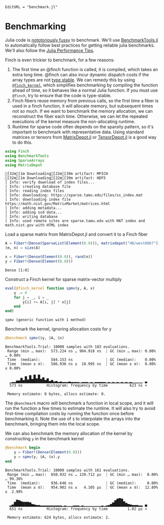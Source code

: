 ```@meta
EditURL = "benchmark.jl"
```

# Benchmarking

Julia code is [nototoriously
fussy](https://github.com/JuliaCI/BenchmarkTools.jl#why-does-this-package-exist)
to benchmark.
We'll use [BenchmarkTools.jl](https://github.com/JuliaCI/BenchmarkTools.jl)
to automatically follow best practices for getting reliable julia benchmarks. We'll also
follow the [Julia Performance Tips](https://docs.julialang.org/en/v1/manual/performance-tips/).

Finch is even trickier to benchmark, for a few reasons:
1. The first time an @finch function is called, it is compiled, which takes an
   extra long time. @finch can also incur dynamic dispatch costs if the array
   types are not [type
   stable](https://docs.julialang.org/en/v1/manual/faq/#man-type-stability). We
   can remedy this by using [`@finch_kernel`](@ref), which simplifies
   benchmarking by compiling the function ahead of time, so it behaves like a
   normal Julia function. If you must use `@finch`, try to ensure that the code
   is type-stable.
2. Finch fibers reuse memory from previous calls, so the first time a fiber is
   used in a finch function, it will allocate memory, but subsequent times not so
   much. If we want to benchmark the memory allocation, we can reconstruct the
   fiber each time. Otherwise, we can let the repeated executions of the kernel
   measure the non-allocating runtime.
3. Runtime for sparse code often depends on the sparsity pattern, so it's
   important to benchmark with representative data. Using standard matrices or tensors from
   [MatrixDepot.jl](https://github.com/JuliaLinearAlgebra/MatrixDepot.jl) or
   [TensorDepot.jl](https://github.com/willow-ahrens/TensorDepot.jl) is a good
   way to do this.

````julia
using Finch
using BenchmarkTools
using SparseArrays
using MatrixDepot
````

````
[32m[1m Downloading[22m[39m artifact: MPICH
[32m[1m Downloading[22m[39m artifact: HDF5
[ Info: verify download of index files...
[ Info: creating database file
[ Info: reading index files
[ Info: downloading: https://sparse.tamu.edu/files/ss_index.mat
[ Info: downloading index file https://math.nist.gov/MatrixMarket/matrices.html
[ Info: adding metadata...
[ Info: adding svd data...
[ Info: writing database
[ Info: used remote sites are sparse.tamu.edu with MAT index and math.nist.gov with HTML index

````

Load a sparse matrix from MatrixDepot.jl and convert it to a Finch fiber

````julia
A = Fiber!(Dense(SparseList(Element(0.0))), matrixdepot("HB/west0067"))
(m, n) = size(A)

x = Fiber!(Dense(Element(0.0)), rand(n))
y = Fiber!(Dense(Element(0.0)))
````

````
Dense [1:0]
````

Construct a Finch kernel for sparse matrix-vector multiply

````julia
eval(@finch_kernel function spmv(y, A, x)
    y .= 0
    for j = _, i = _
        y[i] += A[i, j] * x[j]
    end
end)
````

````
spmv (generic function with 1 method)
````

Benchmark the kernel, ignoring allocation costs for y

````julia
@benchmark spmv($y, $A, $x)
````

````
BenchmarkTools.Trial: 10000 samples with 183 evaluations.
 Range (min … max):  573.224 ns … 904.918 ns  ┊ GC (min … max): 0.00% … 0.00%
 Time  (median):     584.153 ns               ┊ GC (median):    0.00%
 Time  (mean ± σ):   586.936 ns ±  10.995 ns  ┊ GC (mean ± σ):  0.00% ± 0.00%

       ▂ ▅ ▇ █▁█ ▃ ▁                                             
  ▁▂▂▅▅█▆█▇███████▆█▄▆▃▄▂▃▂▂▂▃▂▂▂▂▁▂▂▂▁▂▁▂▂▂▂▂▁▂▁▂▁▂▁▂▁▂▁▂▁▁▁▁▁ ▃
  573 ns           Histogram: frequency by time          623 ns <

 Memory estimate: 0 bytes, allocs estimate: 0.
````

The `@benchmark` macro will benchmark a function in local scope, and it will run
the function a few times to estimate the runtime. It will also try to avoid
first-time compilation costs by running the function once before benchmarking
it. Note the use of `$` to interpolate the arrays into the benchmark, bringing
them into the local scope.

We can also benchmark the memory allocation of the kernel by constructing `y` in the
benchmark kernel

````julia
@benchmark begin
    y = Fiber!(Dense(Element(0.0)))
    y = spmv(y, $A, $x).y
end
````

````
BenchmarkTools.Trial: 10000 samples with 161 evaluations.
 Range (min … max):  650.932 ns … 139.712 μs  ┊ GC (min … max):  0.00% … 99.36%
 Time  (median):     936.646 ns               ┊ GC (median):     0.00%
 Time  (mean ± σ):   954.902 ns ±   4.105 μs  ┊ GC (mean ± σ):  12.89% ±  2.98%

    ▁▅▄▂▁▁▁                                       ▄▇█▇▂          
  ▂▄████████▅▄▃▃▂▂▂▂▂▂▂▂▂▂▁▂▁▁▁▂▂▂▁▂▁▁▁▁▁▁▁▁▂▁▂▃▅██████▇▅▄▃▃▃▂▂ ▄
  651 ns           Histogram: frequency by time         1.02 μs <

 Memory estimate: 624 bytes, allocs estimate: 2.
````

